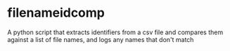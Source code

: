 # filenameidcomp
A python script that extracts identifiers from a csv file and compares them against a list of file names, and logs any names that don't match
